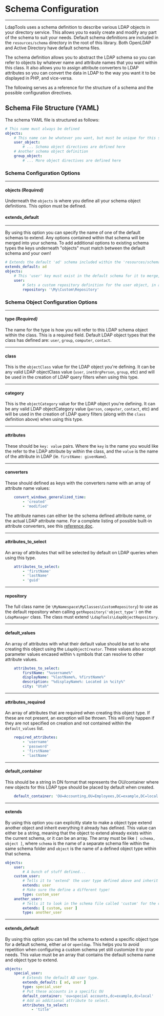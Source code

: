 # Schema Configuration
----------------------

LdapTools uses a schema definition to describe various LDAP objects in your directory service. This allows you to easily
create and modify any part of the schema to suit your needs. Default schema definitions are included in the 
`resources/schema` directory in the root of this library. Both OpenLDAP and Active Directory have default schema files.

The schema definition allows you to abstract the LDAP schema so you can refer to objects by whatever name and attribute
names that you want within this class. It also allows you to assign attribute converters to LDAP attributes so you can 
convert the data in LDAP to the way you want it to be displayed in PHP, and vice-versa.

The following serves as a reference for the structure of a schema and the possible configuration directives.
 
## Schema File Structure (YAML)

The schema YAML file is structured as follows:

```yaml
# This name must always be defined
objects:
    # This name can be whatever you want, but must be unique for this section of the YAML.
    user_object:
        # ... Schema object directives are defined here
    # Another schema object definition
    group_object:
        # ... More object directives are defined here
```

### Schema Configuration Options
--------------------------------

#### objects ***(Required)***

Underneath the `objects` is where you define all your schema object definitions. This option must be defined.

#### extends_default
--------------------

By using this option you can specify the name of one of the default schemas to extend. Any options contained within that
schema will be merged into your schema. To add additional options to existing schema types the keys underneath "objects"
must match between the default schema and your own!

```yaml
# Extends the default 'ad' schema included within the 'resources/schema' directory.
extends_default: ad
objects:
    # This 'user' key must exist in the default schema for it to merge, otherwise it will be considered a new object type.
    user:
        # Sets a custom repository definition for the user object, in addition to everything else in the default schema.
        repository: '\My\Custom\Repository'
```

### Schema Object Configuration Options
---------------------------------------

#### type ***(Required)***

The name for the type is how you will refer to this LDAP schema object within the class. This is a required field. 
Default LDAP object types that the class has defined are: `user`, `group`, `computer`, `contact`.

--------------------
#### class
 
This is the `objectClass` value for the LDAP object you're defining. It can be any valid LDAP objectClass value (`user`,
`inetOrgPerson`, `group`, etc) and will be used in the creation of LDAP query filters when using this type.

--------------------
#### category

This is the `objectCategory` value for the LDAP object you're defining. It can be any valid LDAP
objectCategory value (`person`, `computer`, `contact`, etc) and will be used in the creation of LDAP query filters 
(along with the `class` definition above) when using this type.

--------------------
#### attributes 

These should be `key: value` pairs. Where the `key` is the name you would like the refer to the LDAP attribute by 
within the class, and the `value` is the name of the attribute in LDAP (ie. `firstName: givenName`).

--------------------
#### converters

These should defined as keys with the converters name with an array of attribute name values:

```yaml
    convert_windows_generalized_time:
        - 'created'
        - 'modified'
```
    
The attribute names can either be the schema defined attribute name, or the actual LDAP attribute name. For a 
complete listing of possible built-in attribute converters, see this [reference doc](Attribute-Converters.md).
    
--------------------
#### attributes_to_select

An array of attributes that will be selected by default on LDAP queries when using this type.

```yaml
    attributes_to_select:
        - 'firstName'
        - 'lastName'
        - 'guid'
```

--------------------
#### repository

The full class name (ie `\MyNamespace\MyClasses\CustomRepository`) to use as the default repository when calling
 `getRepository('object_type')` on the `LdapManager` class. The class must extend `\LdapTools\LdapObjectRepository`.

--------------------
#### default_values

An array of attributes with what their default value should be set to whe creating this object using the 
`LdapObjectCreator`. These values also accept parameter values encased within `%` symbols that can resolve to other 
attribute values.

```yaml
    attributes_to_select:
        firstName: "%username%"
        displayName: "%lastName%, %firstName%"
        description: "%displayName%: Located in %city%"
        city: "Utah"
```
        
--------------------
#### attributes_required

An array of attributes that are required when creating this object type. If these are not present, an exception will be
thrown. This will only happen if they are not specified on creation and not contained within the `default_values` list.

```yaml
    required_attributes:
        - 'username'
        - 'password'
        - 'firstName'
        - 'lastName'
```

--------------------
#### default_container

This should be a string in DN format that represents the OU/container where new objects for this LDAP type should be
placed by default when created.

```yaml
    default_container: 'OU=Accounting,OU=Employees,DC=example,DC=local'
```

--------------------
#### extends

By using this option you can explicitly state to make a object type extend another object and inherit everything it
already has defined. This value can either be a string, meaning that the object to extend already exists within the
current schema, or it can be an array. The array must be like `[ schema, object ]`, where `schema` is the name of a 
separate schema file within the same schema folder and `object` is the name of a defined object type within that schema. 

```yaml
objects:
    user:
        # A bunch of stuff defined...
    custom_user:
        # Tells it to 'extend' the user type defined above and inherit its properties.
        extends: user
        # Make sure the define a different type!
        type: custom_user
    another_user:
        # Tells it to look in the schema file called 'custom' for the object type 'user' and extend that.
        extends: [ custom, user ]
        type: another_user
```

--------------------
#### extends_default

By using this option you can tell the schema to extend a specific object type for a default schema, either `ad` or 
`openldap`. This helps you to avoid repetition when configuring a custom schema yet still customize it to your needs.
This value must be an array that contains the default schema name and object type to extend.

```yaml
objects:
    special_user:
        # Extends the default AD user type.
        extends_default: [ ad, user ]
        type: special_user
        # Put these accounts in a specific OU
        default_container: 'ou=special accounts,dc=example,dc=local'
        # Add an additional attribute to select.
        attributes_to_select:
            - 'title'
```
